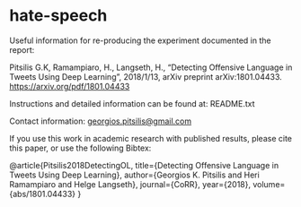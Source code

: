 # hate-speech

Useful information for re-producing the experiment documented in the report:

Pitsilis G.K, Ramampiaro, H., Langseth, H., “Detecting Offensive Language in Tweets Using Deep Learning”, 2018/1/13, arXiv preprint arXiv:1801.04433. https://arxiv.org/pdf/1801.04433

Instructions and detailed information can be found at: README.txt

Contact information: georgios.pitsilis@gmail.com

If you use this work in academic research with published results, please cite this paper, or use the following Bibtex:

@article{Pitsilis2018DetectingOL,
  title={Detecting Offensive Language in Tweets Using Deep Learning},
  author={Georgios K. Pitsilis and Heri Ramampiaro and Helge Langseth},
  journal={CoRR},
  year={2018},
  volume={abs/1801.04433}
}

